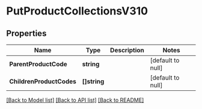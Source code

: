 # PutProductCollectionsV310

## Properties
Name | Type | Description | Notes
------------ | ------------- | ------------- | -------------
**ParentProductCode** | **string** |  | [default to null]
**ChildrenProductCodes** | **[]string** |  | [default to null]

[[Back to Model list]](../README.md#documentation-for-models) [[Back to API list]](../README.md#documentation-for-api-endpoints) [[Back to README]](../README.md)


